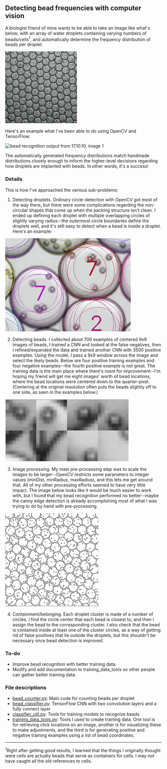 ## Detecting bead frequencies with computer vision


A biologist friend of mine wants to be able to take an image like what's below, with an array of water droplets containing varying numbers of beads/cells<sup>1</sup>, and automatically determine the frequency distribution of beads per droplet.

![array of water droplets containing beads](images/test_array_lo_res.png)

Here's an example what I've been able to do using OpenCV and TensorFlow:

![bead recognition output from 17.10.10, image 1](images/output_17.10.10.1_img1_annotated_hi_res.png)

The automatically generated frequency distributions match handmade distributions closely enough to inform the higher-level decisions regarding how droplets are implanted with beads. In other words, it's a success!

### Details

This is how I've approached the various sub-problems:

1. Detecting droplets. Ordinary circle-detection with OpenCV got most of the way there, but there were some complications regarding the non-circular shapes that come up when the packing structure isn't clean. I ended up defining each droplet with multiple overlapping circles of slightly varying radius--the outermost circle boundaries define the droplets well, and it's still easy to detect when a bead is inside a droplet. Here's an example:

![example of droplet circles](images/droplet_circles_example.png)

2. Detecting beads. I collected about 700 examples of centered 9x9 images of beads, I trained a CNN and looked at the false negatives, then I refined/expanded the data and trained another CNN with 3500 positive examples. Using the model, I pass a 9x9 window across the image and select the likely beads. Below are four positive training examples and four negative examples--the fourth positive example is not great. The training data is the main place where there's room for improvement--I'm hoping my friend will get me eight images' worth of bead locations, where the bead locations were centered down to the quarter-pixel. (Centering at the original resolution often puts the beads slightly off to one side, as seen in the examples below.)

![example of training data](images/training_data_example.png)

3. Image processing. My main pre-processing step was to scale the images to be larger--OpenCV restricts some parameters to integer values (minDist, minRadius, maxRadius), and this lets me get around that. All of my other processing efforts seemed to have very little impact. The image below looks like it would be much easier to work with, but I found that my bead recognition performed no better--maybe the canny edge detection is already accomplishing most of what I was trying to do by hand with pre-processing. 

![thresholded droplets image](images/test_array_1_thresholded_small.png)

4. Containment/belonging. Each droplet cluster is made of a number of circles. I find the circle center that each bead is closest to, and then I assign the bead to the corresponding cluster. I also check that the bead is contained inside at least one of the cluster circles, as a way of getting rid of false positives that lie outside the droplets, but this shouldn't be necessary once bead detection is improved.


### To-do

- Improve bead recognition with better training data.
- Modify and add documentation to training_data_tools so other people can gather better training data.


### File descriptions
- [bead_counter.py](bead_counter.py): Main code for counting beads per droplet
- [bead_classifier.py](bead_classifier.py): TensorFlow CNN with two convolution layers and a fully connect layer
- [classifier_util.py](classifier_util.py): Tools for training models to recognize beads
- [training_data_tools.py](training_data_tools.py): Tools I used to create training data. One tool is for retrieving click locations on an image, another is for visualizing these to make adjustments, and the third is for generating positive and negative training examples using a list of bead coordinates.

_________________________________________

<sup>1</sup>Right after getting good results, I learned that the things I originally thought were cells are actually beads that serve as containers for cells. I may not have caught all the old references to cells. 